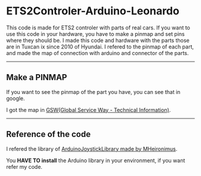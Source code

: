 # ETS2Controler-Arduino-Leonardo

This code is made for ETS2 controler with parts of real cars.
If you want to use this code in your hardware, you have to make a pinmap and set pins where they should be.
I made this code and hardware with the parts those are in Tuxcan ix since 2010 of Hyundai.
I refered to the pinmap of each part, and made the map of connection with arduino and connector of the parts.

***

## Make a PINMAP

If you want to see the pinmap of the part you have, you can see that in google.

I got the map in [GSW(Global Service Way - Technical Information)](https://gsw.hyundai.com).
***

## Reference of the code

I refered the library of [ArduinoJoystickLibrary made by MHeironimus](https://github.com/MHeironimus/ArduinoJoystickLibrary).

You __HAVE TO install__ the Arduino library in your environment, if you want refer my code.

